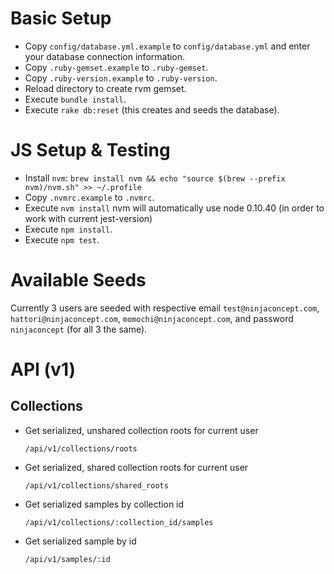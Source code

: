 # Basic Setup
* Copy `config/database.yml.example` to `config/database.yml` and enter your database connection information.
* Copy `.ruby-gemset.example` to `.ruby-gemset`.
* Copy `.ruby-version.example` to `.ruby-version`.
* Reload directory to create rvm gemset.
* Execute `bundle install`.
* Execute `rake db:reset` (this creates and seeds the database).

# JS Setup & Testing

* Install `nvm`: `brew install nvm && echo "source $(brew --prefix nvm)/nvm.sh" >> ~/.profile`
* Copy `.nvmrc.example` to `.nvmrc`.
* Execute `nvm install` nvm will automatically use node 0.10.40 (in order to work with current jest-version)
* Execute `npm install`.
* Execute `npm test`.

# Available Seeds

Currently 3 users are seeded with respective email `test@ninjaconcept.com`, `hattori@ninjaconcept.com`, `momochi@ninjaconcept.com`, and password `ninjaconcept` (for all 3 the same).

# API (v1)

## Collections

* Get serialized, unshared collection roots for current user

  `/api/v1/collections/roots`

* Get serialized, shared collection roots for current user

  `/api/v1/collections/shared_roots`

* Get serialized samples by collection id

  `/api/v1/collections/:collection_id/samples`

* Get serialized sample by id

  `/api/v1/samples/:id`

